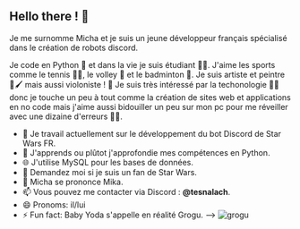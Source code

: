 ## Hello there ! 👋

Je me surnomme Micha et je suis un jeune développeur français spécialisé dans le création de robots discord.

Je code en Python 🐍 et dans la vie je suis étudiant 👨‍🎓. J'aime les sports comme le tennis 🎾🏓, le volley 🏐 et le badminton 🏸. Je suis artiste et peintre 🎨🖌️ mais aussi violoniste ! 🎻
Je suis très intéressé par la techonologie 👨‍💻 donc je touche un peu à tout comme la création de sites web et applications en no code mais j'aime aussi bidouiller un peu sur mon pc pour me réveiller avec une dizaine d'erreurs 🤦‍♂️.

- 🔭 Je travail actuellement sur le développement du bot Discord de Star Wars FR.
- 🌱 J'apprends ou plûtot j'approfondie mes compétences en Python.
- 🌐 J'utilise MySQL pour les bases de données.
- 👀 Demandez moi si je suis un fan de Star Wars.
- 💢 Micha se prononce Mika.
- 📫 Vous pouvez me contacter via Discord : **@tesnalach**.
- 😄 Pronoms: il/lui
- ⚡ Fun fact: Baby Yoda s'appelle en réalité Grogu.
-->
![grogu](https://github.com/tesnalach/tesnalach/assets/111594209/0aebb1d4-3fb0-4c98-ae61-951dcbcd6e1e)
